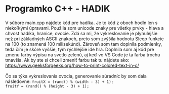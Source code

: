 # Programko C++ - HADIK

V súbore main.cpp nájdete kód pre hadíka. Je to kód z oboch hodín len s niekoľkými úpravami. Použila som unicode znaky pre všetky prvky - hlava a chvost hadíka, hranice, ovocie.
Zdá sa mi, že vykreslovanie je plynulejšie než pri základných ASCII znakoch, preto som zvýšila hodnotu Sleep funkcie na 100 (to znamená 100 milisekúnd). Zároveň som tam doplnila
podmienky, teda čím je skóre vyššie, tým rýchlejšie ide hra. Doplnila som aj kód pre zmenu farby výpisu na svetlo zelenú, aj keď vo VS Code je ta farba trochu tmavšia. Ak by
ste si chceli zmeniť farbu tak tu nájdete ako: https://www.geeksforgeeks.org/how-to-print-colored-text-in-c/
<br/><br/>
Čo sa týka vykreslovania ovocia, generovanie súradníc by som dala následovne:
<code>fruitX = (rand() % (width - 3) + 1);</code></br>
<code>fruitY = (rand() % (height - 3) + 1);</code>
